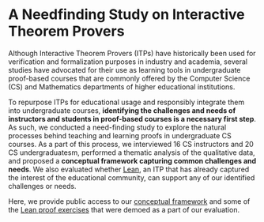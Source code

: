 # A Needfinding Study on Interactive Theorem Provers
Although Interactive Theorem Provers (ITPs) have historically been used for verification and formalization purposes in industry and academia, several studies have advocated for their use as learning tools in undergraduate proof-based courses that are commonly offered by the Computer Science (CS) and Mathematics departments of higher educational institutions.

To repurpose ITPs for educational usage and responsibly integrate them into undergraduate courses, **identifying the challenges and needs of instructors and students in proof-based courses is a necessary first step**. As such, we conducted a need-finding study to explore the natural processes behind teaching and learning proofs in undergraduate CS courses. As a part of this process, we interviewed 16 CS instructors and 20 CS undergraduatesm, performed a thematic analysis of the qualitative data, and proposed a **conceptual framework capturing common challenges and needs**. We also evaluated whether [Lean](https://lean-lang.org/), an ITP that has already captured the interest of the educational community, can support any of our identified challenges or needs. 

Here, we provide public access to our [conceptual framework](https://github.com/rmahinpei/ITP-Needfinding-Study/blob/main/framework.md) and some of the [Lean proof exercises](https://github.com/rmahinpei/ITP-Needfinding-Study/tree/main/ITPNeedfindingStudy) that were demoed as a part of our evaluation.